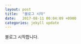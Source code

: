 ```yaml
---
layout: post
title:  "블로그 시작"
date:   2017-08-11 00:04:09 +0900
categories: jekyll update
---
```


블로그 시작합니다. 

